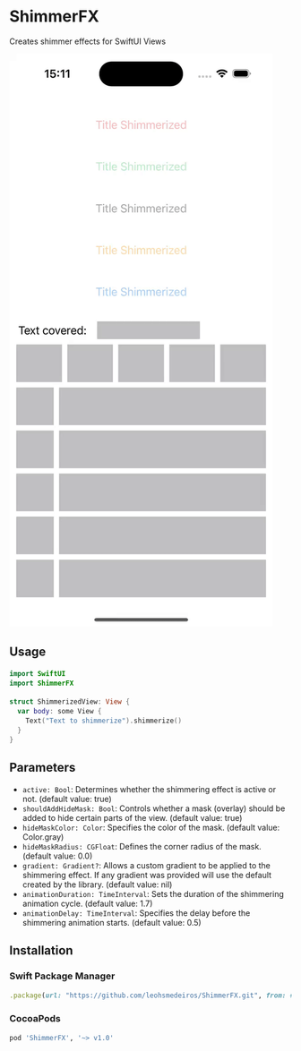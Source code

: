 # ShimmerFX
Creates shimmer effects for SwiftUI Views

![presentation](Images/ShimmerFX-simulation.gif)

## Usage
```swift
import SwiftUI
import ShimmerFX

struct ShimmerizedView: View {
  var body: some View {
    Text("Text to shimmerize").shimmerize()
  }
}
```
## Parameters
- `active: Bool`: Determines whether the shimmering effect is active or not. (default value: true)
- `shouldAddHideMask: Bool`: Controls whether a mask (overlay) should be added to hide certain parts of the view. (default value: true)
- `hideMaskColor: Color`: Specifies the color of the mask. (default value: Color.gray)
- `hideMaskRadius: CGFloat`: Defines the corner radius of the mask. (default value: 0.0)
- `gradient: Gradient?`: Allows a custom gradient to be applied to the shimmering effect. If any gradient was provided will use the default created by the library. (default value: nil)
- `animationDuration: TimeInterval`: Sets the duration of the shimmering animation cycle. (default value: 1.7)
- `animationDelay: TimeInterval`: Specifies the delay before the shimmering animation starts. (default value: 0.5)

## Installation
### Swift Package Manager
```ruby
.package(url: "https://github.com/leohsmedeiros/ShimmerFX.git", from: #version#)
```

### CocoaPods
```ruby
pod 'ShimmerFX', '~> v1.0'
```
